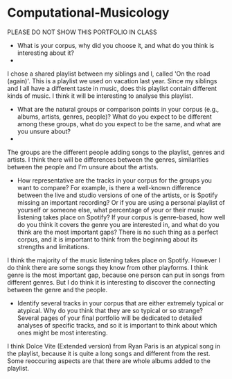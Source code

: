 # Computational-Musicology

PLEASE DO NOT SHOW THIS PORTFOLIO IN CLASS

- What is your corpus, why did you choose it, and what do you think is interesting about it?
- 
I chose a shared playlist between my siblings and I, called 'On the road (again)'. This is a playlist we used on vacation last year. Since my siblings and I all have a different taste in music, does this playlist contain different kinds of music. I think it will be interesting to analyse this playlist.

- What are the natural groups or comparison points in your corpus (e.g., albums, artists, genres, people)? What do you expect to be different among these groups, what do you expect to be the same, and what are you unsure about?
- 
The groups are the different people adding songs to the playlist, genres and artists. I think there will be differences between the genres, similarities between the people and I'm unsure about the artists.

- How representative are the tracks in your corpus for the groups you want to compare? For example, is there a well-known difference between the live and studio versions of one of the artists, or is Spotify missing an important recording? Or if you are using a personal playlist of yourself or someone else, what percentage of your or their music listening takes place on Spotify? If your corpus is genre-based, how well do you think it covers the genre you are interested in, and what do you think are the most important gaps? There is no such thing as a perfect corpus, and it is important to think from the beginning about its strengths and limitations.

I think the majority of the music listening takes place on Spotify. However I do think there are some songs they know from other playforms. I think genre is the most important gap, because one person can put in songs from different genres. But I do think it is interesting to discover the connecting between the genre and the people.

- Identify several tracks in your corpus that are either extremely typical or atypical. Why do you think that they are so typical or so strange? Several pages of your final portfolio will be dedicated to detailed analyses of specific tracks, and so it is important to think about which ones might be most interesting.

I think Dolce Vite (Extended version) from Ryan Paris is an atypical song in the playlist, because it is quite a long songs and different from the rest. Some reoccuring aspects are that there are whole albums added to the playlist. 

